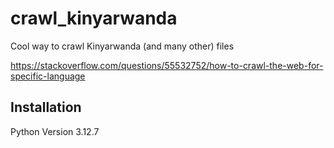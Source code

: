 # crawl_kinyarwanda

Cool way to crawl Kinyarwanda (and many other) files

https://stackoverflow.com/questions/55532752/how-to-crawl-the-web-for-specific-language

## Installation

Python Version 3.12.7